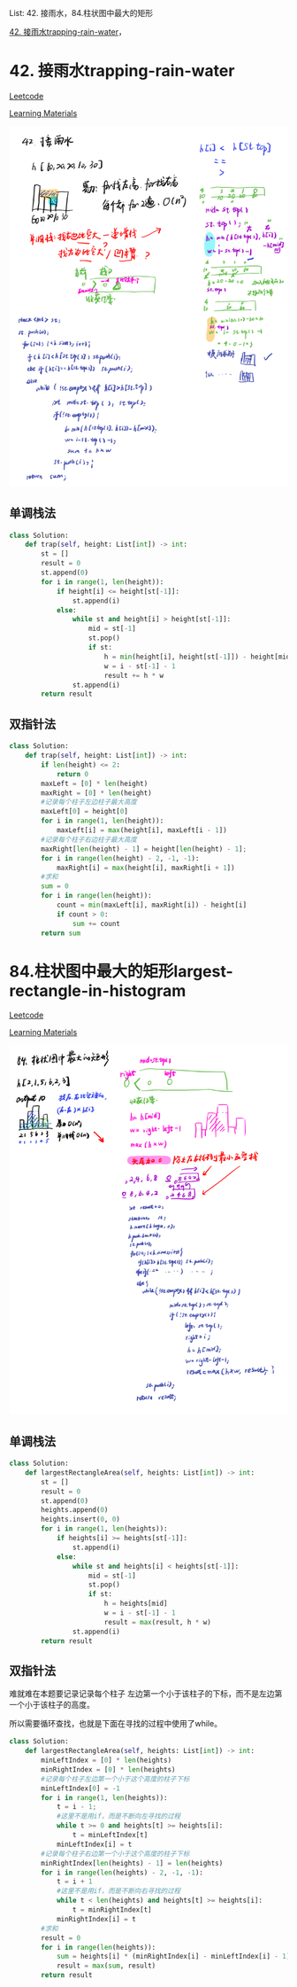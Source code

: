 List: 42. 接雨水，84.柱状图中最大的矩形

[42. 接雨水trapping-rain-water](#01)，[](#02)

# <span id="01">42. 接雨水trapping-rain-water</span>

[Leetcode](https://leetcode.cn/problems/trapping-rain-water/description/) 

[Learning Materials](https://programmercarl.com/0042.%E6%8E%A5%E9%9B%A8%E6%B0%B4.html#%E7%AE%97%E6%B3%95%E5%85%AC%E5%BC%80%E8%AF%BE)

![image](../images/42-trapping-rain-water.png)

## 单调栈法

```python
class Solution:
    def trap(self, height: List[int]) -> int:
        st = []
        result = 0
        st.append(0)
        for i in range(1, len(height)):
            if height[i] <= height[st[-1]]:
                st.append(i)
            else:
                while st and height[i] > height[st[-1]]:
                    mid = st[-1]
                    st.pop()
                    if st:
                        h = min(height[i], height[st[-1]]) - height[mid]
                        w = i - st[-1] - 1
                        result += h * w
                st.append(i)
        return result
```

## 双指针法

```python
class Solution:
    def trap(self, height: List[int]) -> int:
        if len(height) <= 2:
            return 0
        maxLeft = [0] * len(height)
        maxRight = [0] * len(height)
        #记录每个柱子左边柱子最大高度
        maxLeft[0] = height[0]
        for i in range(1, len(height)):
            maxLeft[i] = max(height[i], maxLeft[i - 1])
        #记录每个柱子右边柱子最大高度
        maxRight[len(height) - 1] = height[len(height) - 1];
        for i in range(len(height) - 2, -1, -1):
            maxRight[i] = max(height[i], maxRight[i + 1])
        #求和
        sum = 0
        for i in range(len(height)):
            count = min(maxLeft[i], maxRight[i]) - height[i]
            if count > 0:
                sum += count
        return sum
```

# <span id="02">84.柱状图中最大的矩形largest-rectangle-in-histogram</span>

[Leetcode](https://leetcode.cn/problems/largest-rectangle-in-histogram/description/) 

[Learning Materials](https://programmercarl.com/0084.%E6%9F%B1%E7%8A%B6%E5%9B%BE%E4%B8%AD%E6%9C%80%E5%A4%A7%E7%9A%84%E7%9F%A9%E5%BD%A2.html#%E7%AE%97%E6%B3%95%E5%85%AC%E5%BC%80%E8%AF%BE)

![image](../images/84-largest-rectangle-in-histogram.png)

## 单调栈法

```python
class Solution:
    def largestRectangleArea(self, heights: List[int]) -> int:
        st = []
        result = 0
        st.append(0)
        heights.append(0)
        heights.insert(0, 0)
        for i in range(1, len(heights)):
            if heights[i] >= heights[st[-1]]:
                st.append(i)
            else:
                while st and heights[i] < heights[st[-1]]:
                    mid = st[-1]
                    st.pop()
                    if st:
                        h = heights[mid]
                        w = i - st[-1] - 1
                        result = max(result, h * w)
                st.append(i)
        return result       
  ```

## 双指针法

难就难在本题要记录记录每个柱子 左边第一个小于该柱子的下标，而不是左边第一个小于该柱子的高度。

所以需要循环查找，也就是下面在寻找的过程中使用了while。

```python
class Solution:
    def largestRectangleArea(self, heights: List[int]) -> int:
        minLeftIndex = [0] * len(heights)
        minRightIndex = [0] * len(heights)
        #记录每个柱子左边第一个小于这个高度的柱子下标
        minLeftIndex[0] = -1
        for i in range(1, len(heights)):
            t = i - 1;
            #这里不是用if，而是不断向左寻找的过程
            while t >= 0 and heights[t] >= heights[i]:
                t = minLeftIndex[t]
            minLeftIndex[i] = t
        #记录每个柱子右边第一个小于这个高度的柱子下标
        minRightIndex[len(heights) - 1] = len(heights)
        for i in range(len(heights) - 2, -1, -1):
            t = i + 1
            #这里不是用if，而是不断向右寻找的过程
            while t < len(heights) and heights[t] >= heights[i]:
                t = minRightIndex[t]
            minRightIndex[i] = t
        #求和
        result = 0
        for i in range(len(heights)):
            sum = heights[i] * (minRightIndex[i] - minLeftIndex[i] - 1)
            result = max(sum, result)
        return result
```
